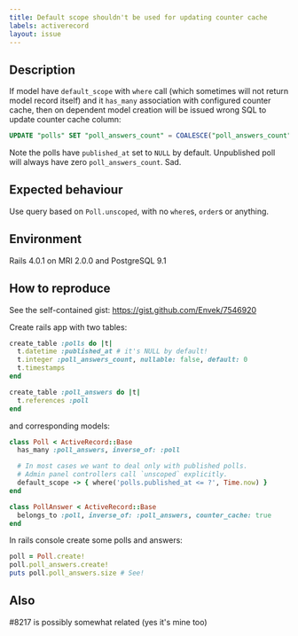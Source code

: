 ```yaml
---
title: Default scope shouldn't be used for updating counter cache
labels: activerecord
layout: issue
---
```


## Description

If model have `default_scope` with `where` call (which sometimes will not return model record itself) and it `has_many` association with configured counter cache, then on dependent model creation will be issued wrong SQL to update counter cache column:

``` sql
UPDATE "polls" SET "poll_answers_count" = COALESCE("poll_answers_count", 0) + 1 WHERE "polls"."id" IN (SELECT "polls"."id" FROM "polls" WHERE (polls.published_at < '2013-11-19 14:07:55.404327') AND "polls"."id" = 1
```

Note the polls have `published_at` set to `NULL` by default.  Unpublished poll will always have zero `poll_answers_count`. Sad.
## Expected behaviour

Use query based on `Poll.unscoped`, with no `where`s, `order`s or anything.
## Environment

Rails 4.0.1 on MRI 2.0.0 and PostgreSQL 9.1 
## How to reproduce

See the self-contained gist: https://gist.github.com/Envek/7546920

Create rails app with two tables:

``` ruby
create_table :polls do |t|
  t.datetime :published_at # it's NULL by default!
  t.integer :poll_answers_count, nullable: false, default: 0
  t.timestamps
end

create_table :poll_answers do |t|
  t.references :poll
end
```

and corresponding models:

``` ruby
class Poll < ActiveRecord::Base
  has_many :poll_answers, inverse_of: :poll

  # In most cases we want to deal only with published polls.
  # Admin panel controllers call `unscoped` explicitly.
  default_scope -> { where('polls.published_at <= ?', Time.now) }
end

class PollAnswer < ActiveRecord::Base
  belongs_to :poll, inverse_of: :poll_answers, counter_cache: true
end
```

In rails console create some polls and answers:

``` ruby
poll = Poll.create!
poll.poll_answers.create!
puts poll.poll_answers.size # See!
```
## Also
#8217 is possibly somewhat related (yes it's mine too)


